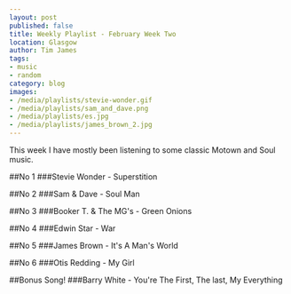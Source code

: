 ```yaml
---
layout: post
published: false
title: Weekly Playlist - February Week Two
location: Glasgow
author: Tim James
tags:
- music
- random
category: blog
images:
- /media/playlists/stevie-wonder.gif
- /media/playlists/sam_and_dave.png
- /media/playlists/es.jpg
- /media/playlists/james_brown_2.jpg
---
```


This week I have mostly been listening to some classic Motown and Soul music. 

##No 1
###Stevie Wonder - Superstition

##No 2
###Sam & Dave - Soul Man

<!--excerpt-->

##No 3
###Booker T. & The MG's - Green Onions

##No 4
###Edwin Star - War

##No 5
###James Brown - It's A Man's World

##No 6
###Otis Redding - My Girl

##Bonus Song!
###Barry White - You're The First, The last, My Everything